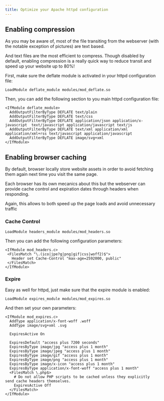 ```yaml
---
title: Optimize your Apache httpd configuration
---
```



## Enabling compression
As you may be aware of, most of the file transiting from the webserver (with the notable exception of pictures) are text based.

And text files are the most efficient to compress. Though disabled by default, enabling compression is a really quick way to reduce transit and speed up your website up to 80%!

First, make sure the deflate module is activated in your httpd configuration file:

```
LoadModule deflate_module modules/mod_deflate.so
```

Then, you can add the following section to you main httpd configuration file:

```
<IfModule deflate_module>
  AddOutputFilterByType DEFLATE text/plain
  AddOutputFilterByType DEFLATE text/css
  AddOutputFilterByType DEFLATE application/json application/x-javascript  text/javascript application/javascript text/js
  AddOutputFilterByType DEFLATE text/xml application/xml application/xml+rss text/javascript application/javascript
  AddOutputFilterByType DEFLATE image/svg+xml
</IfModule>
```

## Enabling browser caching

By default, browser locally store website assets in order to avoid fetching them again next time you visit the same page.

Each browser has its own mecanics about this but the webserver can provide cache control and expiration dates through headers when responding.

Again, this allows to both speed up the page loads and avoid unnecessary traffic

### Cache Control

```
LoadModule headers_module modules/mod_headers.so
```

Then you can add the following configuration parameters:

```
<IfModule mod_headers.c>
 <FilesMatch "\.(ico|jpe?g|png|gif|css|woff2)$">
   Header set Cache-Control "max-age=2592000, public"
 </FilesMatch>
</IfModule>
```

### Expire

Easy as well for httpd, just make sure that the expire module is enabled:

```
LoadModule expires_module modules/mod_expires.so
```

And then set your own parameters:

```
<IfModule mod_expires.c>
  AddType application/x-font-woff .woff
  AddType image/svg+xml .svg

  ExpiresActive On

  ExpiresDefault "access plus 7200 seconds"
  ExpiresByType image/jpg "access plus 1 month"
  ExpiresByType image/jpeg "access plus 1 month"
  ExpiresByType image/gif "access plus 1 month"
  ExpiresByType image/png "access plus 1 month"
  ExpiresByType image/x-icon "access plus 1 month"
  ExpiresByType application/x-font-woff "access plus 1 month"
  <FilesMatch \.php$>
    # Do not allow PHP scripts to be cached unless they explicitly send cache headers themselves.
    ExpiresActive Off
  </FilesMatch>
</IfModule>
```
